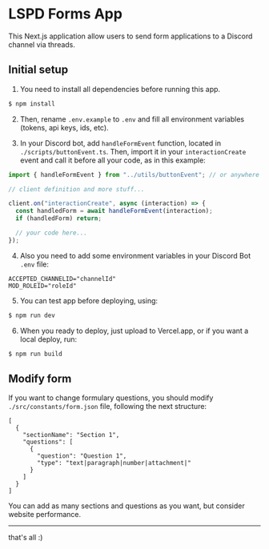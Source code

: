 # LSPD Forms App

This Next.js application allow users to send form applications to a Discord channel via threads.

## Initial setup

1. You need to install all dependencies before running this app.

```bash
$ npm install
```

2. Then, rename `.env.example` to `.env` and fill all environment variables (tokens, api keys, ids, etc).

3. In your Discord bot, add `handleFormEvent` function, located in `./scripts/buttonEvent.ts`. Then, import it in your `interactionCreate` event and call it before all your code, as in this example:

```ts
import { handleFormEvent } from "../utils/buttonEvent"; // or anywhere you put the file

// client definition and more stuff...

client.on("interactionCreate", async (interaction) => {
  const handledForm = await handleFormEvent(interaction);
  if (handledForm) return;

  // your code here...
});
```

4. Also you need to add some environment variables in your Discord Bot `.env` file:

```shell
ACCEPTED_CHANNELID="channelId"
MOD_ROLEID="roleId"
```

5. You can test app before deploying, using:

```bash
$ npm run dev
```

6. When you ready to deploy, just upload to Vercel.app, or if you want a local deploy, run:

```bash
$ npm run build
```

## Modify form

If you want to change formulary questions, you should modify `./src/constants/form.json` file, following the next structure:

```jsonc
[
  {
    "sectionName": "Section 1",
    "questions": [
      {
        "question": "Question 1",
        "type": "text|paragraph|number|attachment|"
      }
    ]
  }
]
```

You can add as many sections and questions as you want, but consider website performance.

---

that's all :)
